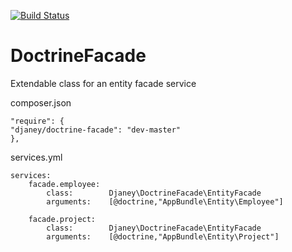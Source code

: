 [![Build Status](https://travis-ci.org/djaney/DoctrineFacade.svg?branch=master)](https://travis-ci.org/djaney/DoctrineFacade)

# DoctrineFacade
Extendable class for an entity facade service

composer.json

    "require": {
    "djaney/doctrine-facade": "dev-master"
    },


services.yml


    services:
        facade.employee:
            class:        Djaney\DoctrineFacade\EntityFacade
            arguments:    [@doctrine,"AppBundle\Entity\Employee"]

        facade.project:
            class:        Djaney\DoctrineFacade\EntityFacade
            arguments:    [@doctrine,"AppBundle\Entity\Project"]
